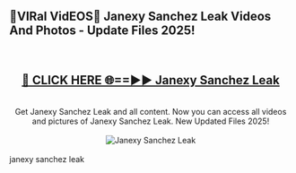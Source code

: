 <h2>🔴VIRal VidEOS🔴 Janexy Sanchez Leak Videos And Photos - Update Files 2025!</h2>
<br>
<div align="center">
<h2><a href="https://virallinks.top/odZfE0" rel="nofollow">🔴 CLICK HERE 🌐==►► Janexy Sanchez Leak</a></h2>
<br>
Get Janexy Sanchez Leak and all content. Now you can access all videos and pictures of Janexy Sanchez Leak. New Updated Files 2025!
<br>
<br>
<a href="https://virallinks.top/odZfE0" rel="nofollow" data-target="animated-image.originalLink"><img src="https://i.imgur.com/dJHk4Zq.gif)" alt="Janexy Sanchez Leak" style="max-width: 100%; display: inline-block;" data-target="animated-image.originalImage"></a>
</div>
<br>
janexy sanchez leak